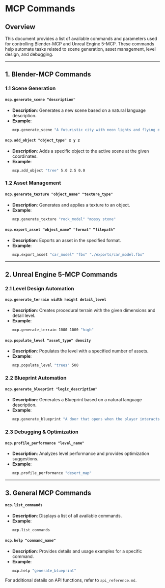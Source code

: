 # MCP Commands

## Overview
This document provides a list of available commands and parameters used for controlling Blender-MCP and Unreal Engine 5-MCP. These commands help automate tasks related to scene generation, asset management, level design, and debugging.

---

## **1. Blender-MCP Commands**
### **1.1 Scene Generation**
#### `mcp.generate_scene "description"`
- **Description**: Generates a new scene based on a natural language description.
- **Example**:
  ```bash
  mcp.generate_scene "A futuristic city with neon lights and flying cars."
  ```

#### `mcp.add_object "object_type" x y z`
- **Description**: Adds a specific object to the active scene at the given coordinates.
- **Example**:
  ```bash
  mcp.add_object "tree" 5.0 2.5 0.0
  ```

### **1.2 Asset Management**
#### `mcp.generate_texture "object_name" "texture_type"`
- **Description**: Generates and applies a texture to an object.
- **Example**:
  ```bash
  mcp.generate_texture "rock_model" "mossy stone"
  ```

#### `mcp.export_asset "object_name" "format" "filepath"`
- **Description**: Exports an asset in the specified format.
- **Example**:
  ```bash
  mcp.export_asset "car_model" "fbx" "./exports/car_model.fbx"
  ```

---

## **2. Unreal Engine 5-MCP Commands**
### **2.1 Level Design Automation**
#### `mcp.generate_terrain width height detail_level`
- **Description**: Creates procedural terrain with the given dimensions and detail level.
- **Example**:
  ```bash
  mcp.generate_terrain 1000 1000 "high"
  ```

#### `mcp.populate_level "asset_type" density`
- **Description**: Populates the level with a specified number of assets.
- **Example**:
  ```bash
  mcp.populate_level "trees" 500
  ```

### **2.2 Blueprint Automation**
#### `mcp.generate_blueprint "logic_description"`
- **Description**: Generates a Blueprint based on a natural language description.
- **Example**:
  ```bash
  mcp.generate_blueprint "A door that opens when the player interacts."
  ```

### **2.3 Debugging & Optimization**
#### `mcp.profile_performance "level_name"`
- **Description**: Analyzes level performance and provides optimization suggestions.
- **Example**:
  ```bash
  mcp.profile_performance "desert_map"
  ```

---

## **3. General MCP Commands**
#### `mcp.list_commands`
- **Description**: Displays a list of all available commands.
- **Example**:
  ```bash
  mcp.list_commands
  ```

#### `mcp.help "command_name"`
- **Description**: Provides details and usage examples for a specific command.
- **Example**:
  ```bash
  mcp.help "generate_blueprint"
  ```

For additional details on API functions, refer to `api_reference.md`.

